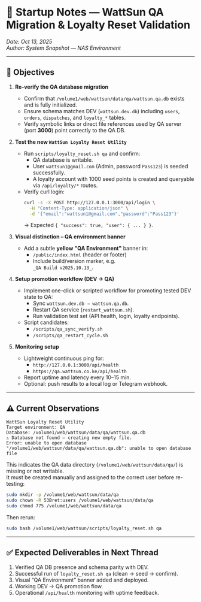 # 🌟 Startup Notes — WattSun QA Migration & Loyalty Reset Validation

_Date: Oct 13, 2025_  
_Author: System Snapshot — NAS Environment_  

---

## 🌟 Objectives

1. **Re-verify the QA database migration**  
   - Confirm that `/volume1/web/wattsun/data/qa/wattsun.qa.db` exists and is fully initialized.  
   - Ensure schema matches DEV (`wattsun.dev.db`) including `users`, `orders`, `dispatches`, and `loyalty_*` tables.  
   - Verify symbolic links or direct file references used by QA server (port **3000**) point correctly to the QA DB.

2. **Test the new `WattSun Loyalty Reset Utility`**
   - Run `scripts/loyalty_reset.sh qa` and confirm:
     - QA database is writable.
     - User `wattsun1@gmail.com` (Admin, password `Pass123`) is seeded successfully.
     - A loyalty account with 1000 seed points is created and queryable via `/api/loyalty/*` routes.
   - Verify curl login:
     ```bash
     curl -s -X POST http://127.0.0.1:3000/api/login \
       -H "Content-Type: application/json" \
       -d '{"email":"wattsun1@gmail.com","password":"Pass123"}'
     ```
     → Expected `{ "success": true, "user": { ... } }`.

3. **Visual distinction – QA environment banner**
   - Add a subtle **yellow "QA Environment"** banner in:
     - `/public/index.html` (header or footer)
     - Include build/version marker, e.g.  
       `_QA Build v2025.10.13_`.

4. **Setup promotion workflow (DEV → QA)**
   - Implement one-click or scripted workflow for promoting tested DEV state to QA:
     - Sync `wattsun.dev.db → wattsun.qa.db`.
     - Restart QA service (`restart_wattsun.sh`).
     - Run validation test set (API health, login, loyalty endpoints).
   - Script candidates:
     - `/scripts/qa_sync_verify.sh`
     - `/scripts/qa_restart_cycle.sh`

5. **Monitoring setup**
   - Lightweight continuous ping for:
     - `http://127.0.0.1:3000/api/health`
     - `https://qa.wattsun.co.ke/api/health`
   - Report uptime and latency every 10–15 min.
   - Optional: push results to a local log or Telegram webhook.

---

## ⚠️ Current Observations

```
WattSun Loyalty Reset Utility
Target environment: QA
Database: /volume1/web/wattsun/data/qa/wattsun.qa.db
⚠️ Database not found — creating new empty file.
Error: unable to open database "/volume1/web/wattsun/data/qa/wattsun.qa.db": unable to open database file
```

This indicates the QA data directory (`/volume1/web/wattsun/data/qa/`) is missing or not writable.  
It must be created manually and assigned to the correct user before re-testing:

```bash
sudo mkdir -p /volume1/web/wattsun/data/qa
sudo chown -R 53Bret:users /volume1/web/wattsun/data/qa
sudo chmod 775 /volume1/web/wattsun/data/qa
```

Then rerun:
```bash
sudo bash /volume1/web/wattsun/scripts/loyalty_reset.sh qa
```

---

## ✅ Expected Deliverables in Next Thread

1. Verified QA DB presence and schema parity with DEV.  
2. Successful run of `loyalty_reset.sh qa` (clean → seed → confirm).  
3. Visual “QA Environment” banner added and deployed.  
4. Working DEV → QA promotion flow.  
5. Operational `/api/health` monitoring with uptime feedback.

